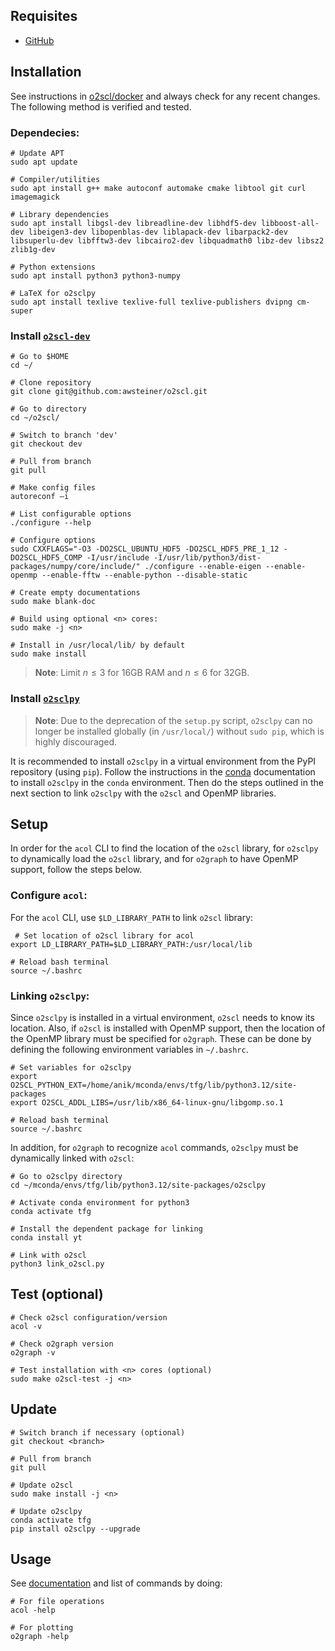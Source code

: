 ## Requisites
- [GitHub](./github.md)


## Installation 
See instructions in [o2scl/docker](https://github.com/awsteiner/o2scl/tree/dev/docker) and always check for any recent changes. The following method is verified and tested.

### Dependecies:

```
# Update APT 
sudo apt update

# Compiler/utilities 
sudo apt install g++ make autoconf automake cmake libtool git curl imagemagick

# Library dependencies
sudo apt install libgsl-dev libreadline-dev libhdf5-dev libboost-all-dev libeigen3-dev libopenblas-dev liblapack-dev libarpack2-dev libsuperlu-dev libfftw3-dev libcairo2-dev libquadmath0 libz-dev libsz2 zlib1g-dev

# Python extensions
sudo apt install python3 python3-numpy

# LaTeX for o2sclpy
sudo apt install texlive texlive-full texlive-publishers dvipng cm-super
```

### Install [`o2scl-dev`](https://github.com/awsteiner/o2scl/tree/dev)

```
# Go to $HOME
cd ~/

# Clone repository
git clone git@github.com:awsteiner/o2scl.git

# Go to directory 
cd ~/o2scl/

# Switch to branch 'dev'
git checkout dev

# Pull from branch 
git pull

# Make config files 
autoreconf –i

# List configurable options 
./configure --help

# Configure options
sudo CXXFLAGS="-O3 -DO2SCL_UBUNTU_HDF5 -DO2SCL_HDF5_PRE_1_12 -DO2SCL_HDF5_COMP -I/usr/include -I/usr/lib/python3/dist-packages/numpy/core/include/" ./configure --enable-eigen --enable-openmp --enable-fftw --enable-python --disable-static

# Create empty documentations
sudo make blank-doc

# Build using optional <n> cores:
sudo make -j <n>

# Install in /usr/local/lib/ by default 
sudo make install
```

> **Note**: Limit $n \le 3$ for 16GB RAM and $n \le 6$ for 32GB.

### Install [`o2sclpy`](https://github.com/awsteiner/o2sclpy/tree/dev)
> **Note**: Due to the deprecation of the `setup.py` script, `o2sclpy` can no longer be installed globally (in `/usr/local/`) without `sudo pip`, which is highly discouraged.

It is recommended to install `o2sclpy` in a virtual environment from the PyPI repository (using `pip`). Follow the instructions in the [conda](./conda.md) documentation to install `o2sclpy` in the `conda` environment. Then do the steps outlined in the next section to link `o2sclpy` with the `o2scl` and OpenMP libraries.


## Setup
In order for the `acol` CLI to find the location of the `o2scl` library, for `o2sclpy` to dynamically load the `o2scl` library, and for `o2graph` to have OpenMP support, follow the steps below.

### Configure `acol`:

For the `acol` CLI, use `$LD_LIBRARY_PATH` to link `o2scl` library:

```
 # Set location of o2scl library for acol
export LD_LIBRARY_PATH=$LD_LIBRARY_PATH:/usr/local/lib

# Reload bash terminal
source ~/.bashrc
```

### Linking `o2sclpy`:
Since `o2sclpy` is installed in a virtual environment, `o2scl` needs to know its location. Also, if `o2scl` is installed with OpenMP support, then the location of the OpenMP library must be specified for `o2graph`. These can be done by defining the following environment variables in `~/.bashrc`.

```
# Set variables for o2sclpy
export O2SCL_PYTHON_EXT=/home/anik/mconda/envs/tfg/lib/python3.12/site-packages
export O2SCL_ADDL_LIBS=/usr/lib/x86_64-linux-gnu/libgomp.so.1

# Reload bash terminal
source ~/.bashrc
``` 

In addition, for `o2graph` to recognize `acol` commands, `o2sclpy` must be dynamically linked with `o2scl`:

```
# Go to o2sclpy directory
cd ~/mconda/envs/tfg/lib/python3.12/site-packages/o2sclpy

# Activate conda environment for python3
conda activate tfg

# Install the dependent package for linking
conda install yt

# Link with o2scl
python3 link_o2scl.py
```


## Test (optional)

```
# Check o2scl configuration/version
acol -v

# Check o2graph version
o2graph -v

# Test installation with <n> cores (optional)
sudo make o2scl-test -j <n>
```


## Update 

```
# Switch branch if necessary (optional)
git checkout <branch>

# Pull from branch
git pull

# Update o2scl
sudo make install -j <n>

# Update o2sclpy
conda activate tfg
pip install o2sclpy --upgrade
```


## Usage
See [documentation](https://neutronstars.utk.edu/code/o2scl/html/index.html) and list of commands by doing:
```
# For file operations
acol -help 

# For plotting
o2graph -help
```